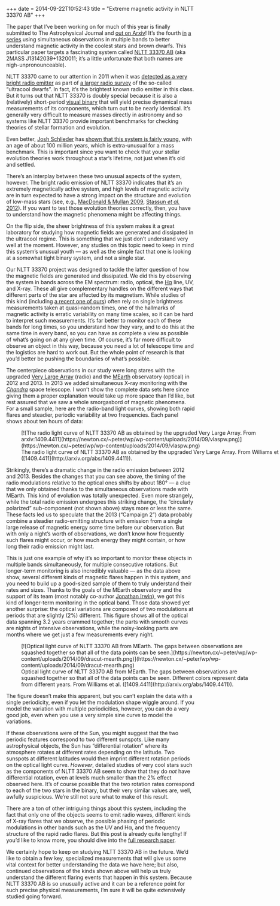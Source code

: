 +++
date = 2014-09-22T10:52:43
title = "Extreme magnetic activity in NLTT 33370 AB"
+++

The paper that I’ve been working on for much of this year is finally submitted
to The Astrophysical Journal and
[out on Arxiv](http://arxiv.org/abs/1409.4411)! It’s the fourth
[in](http://adsabs.harvard.edu/abs/2008ApJ...673.1080B)
[a](http://adsabs.harvard.edu/abs/2008ApJ...676.1307B)
[series](http://adsabs.harvard.edu/abs/2010ApJ...709..332B) using simultaneous
observations in multiple bands to better understand magnetic activity in the
coolest stars and brown dwarfs. This particular paper targets a fascinating
system called
[NLTT 33370 AB](http://simbad.u-strasbg.fr/simbad/sim-id?protocol=html&Ident=NLTT%2033370&NbIdent=1)
(aka 2MASS J13142039+1320011; it’s a little unfortunate that both names are
nigh-unpronounceable).

NLTT 33370 came to our attention in 2011 when it was
[detected as a very bright radio emitter](http://adsabs.harvard.edu/abs/2011ApJ...741...27M)
as part of
[a larger radio survey](http://adsabs.harvard.edu/abs/2012ApJ...746...23M) of
the so-called “ultracool dwarfs”. In fact, it’s the brightest known radio
emitter in this class. But it turns out that NLTT 33370 is doubly special
because it is also a (relatively) short-period
[visual binary](http://en.wikipedia.org/wiki/Visual_binary) that will yield
precise dynamical mass measurements of its components, which turn out to be
nearly identical. It’s generally very difficult to measure masses directly in
astronomy and so systems like NLTT 33370 provide important benchmarks for
checking theories of stellar formation and evolution.

Even better, [Josh Schlieder](http://www.mpia-hd.mpg.de/homes/schlieder/) has
[shown that this system is fairly young,](http://adsabs.harvard.edu/abs/2014ApJ...783...27S)
with an age of about 100 million years, which is extra-unusual for a mass
benchmark. This is important since you want to check that your stellar
evolution theories work throughout a star’s lifetime, not just when it’s old
and settled.

There’s an interplay between these two unusual aspects of the system, however.
The bright radio emission of NLTT 33370 indicates that it’s an extremely
magnetically active system, and high levels of magnetic activity are in turn
expected to have a strong impact on the structure and evolution of low-mass
stars (see, e.g.,
[MacDonald & Mullan 2009](http://adsabs.harvard.edu/abs/2009ApJ...700..387M),
[Stassun _et al._ 2012](http://adsabs.harvard.edu/abs/2012ApJ...756...47S)). If
you want to test those evolution theories correctly, then, you have to
understand how the magnetic phenomena might be affecting things.

On the flip side, the sheer brightness of this system makes it a great
laboratory for studying how magnetic fields are generated and dissipated in
the ultracool regime. This is something that we just don’t understand very
well at the moment. However, any studies on this topic need to keep in mind
this system’s unusual youth — as well as the simple fact that one is looking
at a somewhat tight binary system, and not a single star.

Our NLTT 33370 project was designed to tackle the latter question of how the
magnetic fields are generated and dissipated. We did this by observing the
system in bands across the EM spectrum: radio, optical, the
[Hα](http://en.wikipedia.org/wiki/H-alpha) line, UV, and X-ray. These all give
complementary handles on the different ways that different parts of the star
are affected by its magnetism. While studies of this kind (including
[a recent one of ours](https://newton.cx/~peter/2013/10/trends-in-ultracool-dwarf-magnetism-papers-i-and-ii/))
often rely on single brightness measurements taken at quasi-random times, one
of the hallmarks of magnetic activity is erratic variability on many time
scales, so it can be hard to interpret such measurements. It’s far better to
monitor each of these bands for long times, so you understand how they vary,
and to do this at the same time in every band, so you can have as complete a
view as possible of what’s going on at any given time. Of course, it’s far
more difficult to observe an object in this way, because you need a lot of
telescope time and the logistics are hard to work out. But the whole point of
research is that you’d better be pushing the boundaries of what’s possible.

The centerpiece observations in our study were long stares with the upgraded
[Very Large Array](https://public.nrao.edu/telescopes/vla) (radio) and the
[MEarth](https://www.cfa.harvard.edu/MEarth/)
observatory (optical) in 2012 and 2013\. In 2013 we added simultaneous X-ray
monitoring with the
[_Chandra_](http://www.nasa.gov/mission_pages/chandra/main/) space telescope.
I won’t show the complete data sets here since giving them a proper
explanation would take up more space than I’d like, but rest assured that we
saw a whole smorgasbord of magnetic phenomena. For a small sample, here are
the radio-band light curves, showing both rapid flares and steadier, periodic
variability at two frequencies. Each panel shows about ten hours of data:

<figure id="attachment_908" style="width: 723px" class="wp-caption
aligncenter">[![The radio light curve of NLTT 33370 AB as obtained by the upgraded Very Large Array. From arxiv:1409.4411](https://newton.cx/~peter/wp/wp-content/uploads/2014/09/vlaspw.png)](https://newton.cx/~peter/wp/wp-content/uploads/2014/09/vlaspw.png)

<figcaption class="wp-caption-text">The radio light curve of NLTT 33370 AB as
obtained by the upgraded Very Large Array. From Williams et al.
([1409.4411](http://arxiv.org/abs/1409.4411)).</figcaption>

</figure>

Strikingly, there’s a dramatic change in the radio emission between 2012 and
2013\. Besides the changes that you can see above, the timing of the radio
modulations relative to the optical ones shifts by about 180° — a clue that we
only obtained thanks to the simultaneous observations made with MEarth. This
kind of evolution was totally unexpected. Even more strangely, while the total
radio emission undergoes this striking change, the “circularly polarized”
sub-component (not shown above) stays more or less the same. These facts led
us to speculate that the 2013 (“Campaign 2”) data probably combine a steadier
radio-emitting structure with emission from a single large release of magnetic
energy some time before our observation. But with only a night’s worth of
observations, we don’t know how frequently such flares might occur, or how
much energy they might contain, or how long their radio emission might last.

This is just one example of why it’s so important to monitor these objects in
multiple bands simultaneously, for multiple consecutive rotations. But
longer-term monitoring is also incredibly valuable — as the data above show,
several different kinds of magnetic flares happen in this system, and you need
to build up a good-sized sample of them to truly understand their rates and
sizes. Thanks to the goals of the MEarth observatory and the support of its
team (most notably co-author
[Jonathan Irwin](https://www.cfa.harvard.edu/~jirwin/)), we got this kind of
longer-term monitoring in the optical band. Those data showed yet another
surprise: the optical variations are composed of two modulations at periods
that are slightly (2%) different. This figure shows all of the optical data
spanning 3.2 years crammed together; the parts with smooth curves are nights
of intensive observations, while the noisy-looking parts are months where we
get just a few measurements every night.

<figure id="attachment_910" style="width: 632px" class="wp-caption
aligncenter">[![Optical light curve of NLTT 33370 AB from MEarth. The gaps between observations are squashed together so that all of the data points can be seen.](https://newton.cx/~peter/wp/wp-content/uploads/2014/09/dracut-mearth.png)](https://newton.cx/~peter/wp/wp-content/uploads/2014/09/dracut-mearth.png)

<figcaption class="wp-caption-text">Optical light curve of NLTT 33370 AB from
MEarth. The gaps between observations are squashed together so that all of the
data points can be seen. Different colors represent data from different years.
From Williams et al.
([1409.4411](http://arxiv.org/abs/1409.4411)).</figcaption>

</figure>

The figure doesn’t make this apparent, but you can’t explain the data with a
single periodicity, even if you let the modulation shape wiggle around. If you
model the variation with multiple periodicities, however, you can do a very
good job, even when you use a very simple sine curve to model the variations.

If these observations were of the Sun, you might suggest that the two periodic
features correspond to two different sunspots. Like many astrophysical
objects, the Sun has “differential rotation” where its atmosphere rotates at
different rates depending on the latitude. Two sunspots at different latitudes
would then imprint different rotation periods on the optical light curve.
_However_, detailed studies of very cool stars such as the components of NLTT
33370 AB seem to show that they do _not_ have differential rotation, even at
levels much smaller than the 2% effect observed here. It’s of course possible
that the two rotation rates correspond to each of the two stars in the binary,
but their very similar values are, well, awfully suspicious. We’re still not
sure what to make of this result.

There are a ton of other intriguing things about this system, including the
fact that only one of the objects seems to emit radio waves, different kinds
of X-ray flares that we observe, the possible phasing of periodic modulations
in other bands such as the UV and Hα, and the frequency structure of the rapid
radio flares. But this post is already quite lengthy! If you’d like to know
more, you should dive into the
[full research paper](http://arxiv.org/abs/1409.4411).

We certainly hope to keep on studying NLTT 33370 AB in the future. We’d like
to obtain a few key, specialized measurements that will give us some vital
context for better understanding the data we have here; but also, continued
observations of the kinds shown above will help us truly understand the
different flaring events that happen in this system. Because NLTT 33370 AB is
so unusually active and it can be a reference point for such precise physical
measurements, I’m sure it will be quite extensively studied going forward.
